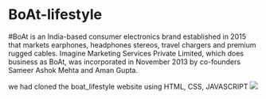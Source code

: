 
# BoAt-lifestyle

#BoAt is an India-based consumer electronics brand established in 2015 that markets earphones, headphones stereos, travel chargers and premium rugged cables. Imagine Marketing Services Private Limited, which does business as BoAt, was incorporated in November 2013 by co-founders Sameer Ashok Mehta and Aman Gupta.

we had cloned the boat_lifestyle website using HTML, CSS, JAVASCRIPT
<img src="https://miro.medium.com/max/1050/1*1Ckx3FsF_DdxiRjK-v24Kw.png">
